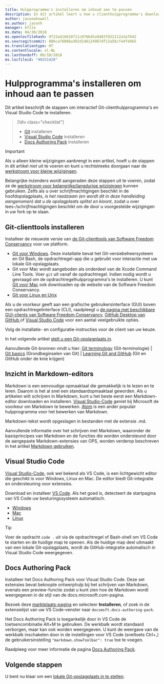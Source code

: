 ```yaml
---
title: Hulpprogramma's installeren om inhoud aan te passen
description: In dit artikel leert u hoe u clienthulpprogramma's downloadt en installeert die u nodig hebt voor Git en het bewerken van Markdown-bestanden.
author: jasonwhowell
ms.author: jasonh
manager: kfile
ms.date: 04/30/2018
ms.openlocfilehash: 9f22a416810711c076645a9483f022112a3a7642
ms.sourcegitcommit: 886ca76086a302d1d6124967df12a5bcfe4fd4b5
ms.translationtype: HT
ms.contentlocale: nl-NL
ms.lasthandoff: 08/10/2018
ms.locfileid: "40251428"
---
```

# <a name="install-content-authoring-tools"></a>Hulpprogramma's installeren om inhoud aan te passen

Dit artikel beschrijft de stappen om interactief Git-clienthulpprogramma's en Visual Studio Code te installeren.
> [!div class="checklist"]
> * [Git](https://git-scm.com/) installeren
> * [Visual Studio Code](https://code.visualstudio.com/) installeren
> * [Docs Authoring Pack](https://marketplace.visualstudio.com/items?itemName=docsmsft.docs-authoring-pack) installeren

>[!IMPORTANT]
> Als u alleen kleine wijzigingen aanbrengt in een artikel, hoeft u de stappen in dit artikel *niet* uit te voeren en kunt u rechtstreeks doorgaan naar de [werkstroom voor kleine wijzigingen](index.md#quick-edits-to-existing-documents).
>
> Belangrijke inzenders wordt aangeraden deze stappen uit te voeren, zodat ze de [werkstroom voor belangrijke/langdurige wijzigingen](how-to-write-workflows-major.md) kunnen gebruiken. Zelfs als u over schrijfmachtigingen beschikt in de hoofdopslagplaats, *is het raadzaam (en wordt dit in deze handleiding aangenomen) dat u de opslagplaats splitst en kloont*, zodat u over lees-/schrijfmachtigingen beschikt om de door u voorgestelde wijzigingen in uw fork op te slaan.

## <a name="install-git-client-tools"></a>Git-clienttools installeren 

 Installeer de nieuwste versie van [de Git-clienttools van Software Freedom Conservancy](https://git-scm.com/download/) voor uw platform. 

* [Git voor Windows](https://git-scm.com/download/win). Deze installatie bevat het Git-versiebeheersysteem en Git Bash, de opdrachtregel-app die u gebruikt voor interactie met uw lokale Git-opslagplaats.
* Git voor Mac wordt aangeboden als onderdeel van de Xcode Command Line Tools. Voer `git` uit vanaf de opdrachtregel. Indien nodig wordt u gevraagd om de opdrachtregelhulpprogramma's te installeren. U kunt [Git voor Mac](https://git-scm.com/download/mac) ook downloaden op de website van de Software Freedom Conservancy.
* [Git voor Linux en Unix](https://git-scm.com/download/linux)

Als u de voorkeur geeft aan een grafische gebruikersinterface (GUI) boven een opdrachtregelinterface (CLI), raadpleegt u [de pagina met beschikbare GUI-clients van Software Freedom Conservancy](https://git-scm.com/downloads/guis), [GitHub Desktop van GitHub ](https://desktop.github.com/) of [Visual Studio Code](https://www.visualstudio.com/products/code-vs.aspx) voor een aantal veelgebruikte opties.

Volg de installatie- en configuratie-instructies voor de client van uw keuze.

In het volgende artikel [stelt u een Git-opslagplaats in](get-started-setup-local.md).

   Aanvullende Git-bronnen vindt u hier: [Git terminology](https://help.github.com/articles/github-glossary) (Git-terminologie) | [Git basics](https://git-scm.com/book/en/v2/Getting-Started-Git-Basics) (Grondbeginselen van Git) | [Learning Git and GitHub](https://help.github.com/articles/good-resources-for-learning-git-and-github/) (Git en GitHub onder de knie krijgen)

## <a name="understand-markdown-editors"></a>Inzicht in Markdown-editors

Markdown is een eenvoudige opmaaktaal die gemakkelijk is te lezen en te leren. Daarom is het al snel een standaardopmaaktaal geworden. Als u artikelen wilt schrijven in Markdown, kunt u het beste eerst een Markdown-editor downloaden en installeren.  [Visual Studio-Code](https://code.visualstudio.com/) geniet bij Microsoft de voorkeur om Markdown te bewerken. [Atom](https://atom.io) is een ander populair hulpprogramma voor het bewerken van Markdown.

Markdown-tekst wordt opgeslagen in bestanden met de extensie .md.

Aanvullende informatie over het schrijven met Markdown, waaronder de basisprincipes van Markdown en de functies die worden ondersteund door de aangepaste Markdown-extensies van OPS, worden verderop beschreven in het artikel [Markdown gebruiken](how-to-write-use-markdown.md).

## <a name="visual-studio-code"></a>Visual Studio Code

[Visual Studio-Code](https://code.visualstudio.com/), ook wel bekend als VS Code, is een lichtgewicht editor die geschikt is voor Windows, Linux en Mac. De editor biedt Git-integratie en ondersteuning voor extensies.

Download en installeer [VS Code](https://code.visualstudio.com/). Als het goed is, detecteert de startpagina van VS Code uw besturingssysteem automatisch.

- [Windows](https://code.visualstudio.com/docs/setup/windows)
- [Mac](https://code.visualstudio.com/docs/setup/mac)
- [Linux](https://code.visualstudio.com/docs/setup/linux)

> [!TIP]
> Voer de opdracht `code .` uit via de opdrachtregel of Bash-shell om VS Code te starten en de huidige map te openen. Als de huidige map deel uitmaakt van een lokale Git-opslagplaats, wordt de GitHub-integratie automatisch in Visual Studio Code weergegeven.

## <a name="docs-authoring-pack"></a>Docs Authoring Pack
Installeer het Docs Authoring Pack voor Visual Studio Code. Deze set extensies bevat beknopte ontwerphulp bij het schrijven van Markdown, evenals een preview-functie zodat u kunt zien hoe de Markdown wordt weergegeven in de stijl van de docs.microsoft.com-pagina.

   Bezoek deze [marktplaats-pagina](https://marketplace.visualstudio.com/items?itemName=docsmsft.docs-authoring-pack) en selecteer **Installeren**, of zoek in de extensielijst van uw VS Code-venster naar `docsmsft.docs-authoring-pack`. 

   Het Docs Authoring Pack is toegankelijk door in VS Code de toetsencombinatie Alt+M te gebruiken. De werkbalk wordt standaard verborgen, maar kan ook worden weergegeven. U kunt de weergave van de werkbalk inschakelen door in de instellingen voor VS Code (sneltoets Ctrl+,) de gebruikersinstelling `"markdown.showToolbar": true` toe te voegen.

   Raadpleeg voor meer informatie de pagina [Docs Authoring Pack](how-to-write-docs-auth-pack.md).


## <a name="next-steps"></a>Volgende stappen

U bent nu klaar om een [lokale Git-opslagplaats in te stellen](get-started-setup-local.md).
